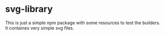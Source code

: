 # svg-library

This is just a simple npm package with some resources to test the builders. It containes very simple svg files.